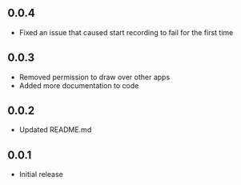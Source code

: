 ## 0.0.4

* Fixed an issue that caused start recording to fail for the first time

## 0.0.3

* Removed permission to draw over other apps
* Added more documentation to code

## 0.0.2

* Updated README.md

## 0.0.1

* Initial release